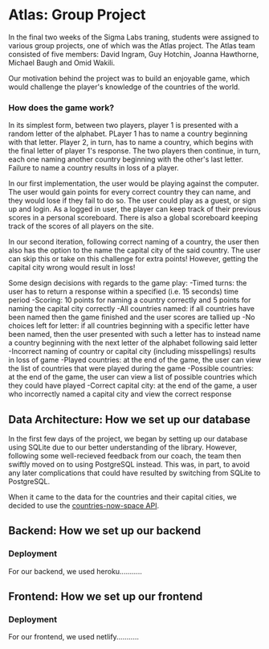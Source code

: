 # Atlas: Group Project

In the final two weeks of the Sigma Labs traning, students were assigned to various group projects, one of which was the Atlas project. The Atlas team consisted of five members: David Ingram, Guy Hotchin, Joanna Hawthorne, Michael Baugh and Omid Wakili. 

Our motivation behind the project was to build an enjoyable game, which would challenge the player's knowledge of the countries of the world.

### How does the game work?

In its simplest form, between two players, player 1 is presented with a random letter of the alphabet. PLayer 1 has to name a country beginning with that letter. Player 2, in turn, has to name a country, which begins with the final letter of player 1's response. The two players then continue, in turn, each one naming another country beginning with the other's last letter. Failure to name a country results in loss of a player. 

In our first implementation, the user would be playing against the computer. The user would gain points for every correct country they can name, and they would lose if they fail to do so. The user could play as a guest, or sign up and login. As a logged in user, the player can keep track of their previous scores in a personal scoreboard. There is also a global scoreboard keeping track of the scores of all players on the site. 

In our second iteration, following correct naming of a country, the user then also has the option to the name the capital city of the said country. The user can skip this or take on this challenge for extra points! However, getting the capital city wrong would result in loss!

Some design decisions with regards to the game play:
-Timed turns: the user has to return a response within a specified (i.e. 15 seconds) time period
-Scoring: 10 points for naming a country correctly and 5 points for naming the capital city correctly
-All countries named: if all countries have been named then the game finished and the user scores are tallied up
-No choices left for letter: if all countries beginning with a specific letter have been named, then the user presented with such a letter has to instead name a country beginning with the next letter of the alphabet following said letter
-Incorrect naming of country or capital city (including misspellings) results in loss of game
-Played countries: at the end of the game, the user can view the list of countries that were played during the game
-Possible countries: at the end of the game, the user can view a list of possible countries which they could have played
-Correct capital city: at the end of the game, a user who incorrectly named a capital city and view the correct response


## Data Architecture: How we set up our database

In the first few days of the project, we began by setting up our database using SQLite due to our better understanding of the library. However, following some well-recieved feedback from our coach, the team then swiftly moved on to using PostgreSQL instead. This was, in part, to avoid any later complications that could have resulted by switching from SQLite to PostgreSQL.

When it came to the data for the countries and their capital cities, we decided to use the [countries-now-space API](https://countriesnow.space).

## Backend: How we set up our backend

### Deployment

For our backend, we used heroku...........

## Frontend: How we set up our frontend

### Deployment

For our frontend, we used netlify...........